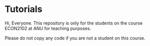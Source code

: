 # Tutorials
Hi, Everyone. This repository is only for the students on the course ECON2102 at ANU for teaching purposes.

Please do not copy any code if you are not a student on this course.
